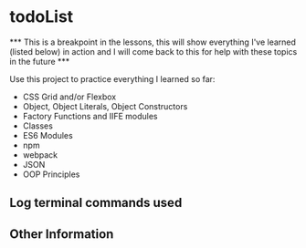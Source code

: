 # todoList
*** This is a breakpoint in the lessons, this will show everything I've learned (listed below) in action and I will come back to this for help with these topics in the future ***

Use this project to practice everything I learned so far:
- CSS Grid and/or Flexbox
- Object, Object Literals, Object Constructors
- Factory Functions and IIFE modules
- Classes
- ES6 Modules
- npm
- webpack
- JSON 
- OOP Principles 

Log terminal commands used
- 

Other Information 
- 